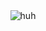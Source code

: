 <div align="center" />
 <img src="https://cdn.7tv.app/emote/618302fe8d50b5f26ee7b9bc/4x.webp" alt="huh"/>
</div>
